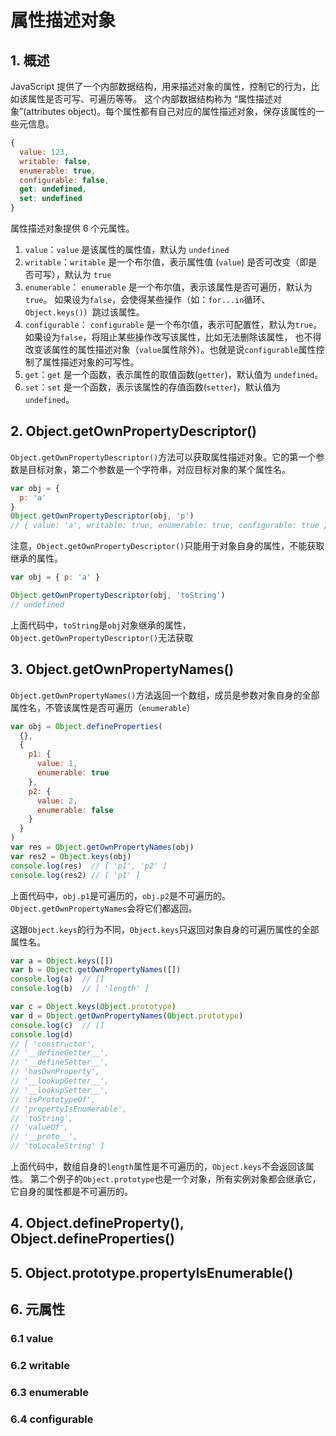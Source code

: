 # 属性描述对象

## 1. 概述

JavaScript 提供了一个内部数据结构，用来描述对象的属性，控制它的行为，比如该属性是否可写、可遍历等等。
这个内部数据结构称为 “属性描述对象”(attributes object)。每个属性都有自己对应的属性描述对象，保存该属性的一些元信息。

```js
{
  value: 123,
  writable: false,
  enumerable: true,
  configurable: false,
  get: undefined,
  set: undefined
}
```

属性描述对象提供 6 个元属性。

1. `value`：`value` 是该属性的属性值，默认为 `undefined`
2. `writable`：`writable` 是一个布尔值，表示属性值 (`value`) 是否可改变（即是否可写），默认为 `true`
3. `enumerable`：
   `enumerable` 是一个布尔值，表示该属性是否可遍历，默认为`true`。
   如果设为`false`，会使得某些操作（如：`for...in`循环、`Object.keys()`）跳过该属性。
4. `configurable`：
   `configurable` 是一个布尔值，表示可配置性，默认为`true`。如果设为`false`，将阻止某些操作改写该属性，比如无法删除该属性，
   也不得改变该属性的属性描述对象（`value`属性除外）。也就是说`configurable`属性控制了属性描述对象的可写性。
5. `get`：`get` 是一个函数，表示属性的取值函数(`getter`)，默认值为 `undefined`。
6. `set`：`set` 是一个函数，表示该属性的存值函数(`setter`)，默认值为 `undefined`。

## 2. Object.getOwnPropertyDescriptor()

`Object.getOwnPropertyDescriptor()`方法可以获取属性描述对象。它的第一个参数是目标对象，第二个参数是一个字符串，对应目标对象的某个属性名。

```js
var obj = {
  p: 'a'
}
Object.getOwnPropertyDescriptor(obj, 'p')
// { value: 'a', writable: true, enumerable: true, configurable: true }
```

注意，`Object.getOwnPropertyDescriptor()`只能用于对象自身的属性，不能获取继承的属性。

```js
var obj = { p: 'a' }

Object.getOwnPropertyDescriptor(obj, 'toString')
// undefined
```

上面代码中，`toString`是`obj`对象继承的属性，`Object.getOwnPropertyDescriptor()`无法获取


## 3. Object.getOwnPropertyNames()

`Object.getOwnPropertyNames()`方法返回一个数组，成员是参数对象自身的全部属性名，不管该属性是否可遍历（`enumerable`）

```js
var obj = Object.defineProperties(
  {},
  {
    p1: {
      value: 1,
      enumerable: true
    },
    p2: {
      value: 2,
      enumerable: false
    }
  }
)
var res = Object.getOwnPropertyNames(obj)
var res2 = Object.keys(obj)
console.log(res)  // [ 'p1', 'p2' ]
console.log(res2) // [ 'p1' ]
```

上面代码中，`obj.p1`是可遍历的，`obj.p2`是不可遍历的。`Object.getOwnPropertyNames`会将它们都返回。

这跟`Object.keys`的行为不同，`Object.keys`只返回对象自身的可遍历属性的全部属性名。

```js
var a = Object.keys([])
var b = Object.getOwnPropertyNames([])
console.log(a)  // []
console.log(b)  // [ 'length' ]

var c = Object.keys(Object.prototype)
var d = Object.getOwnPropertyNames(Object.prototype)
console.log(c)  // []
console.log(d)  
// [ 'constructor',
// '__defineGetter__',
// '__defineSetter__',
// 'hasOwnProperty',
// '__lookupGetter__',
// '__lookupSetter__',
// 'isPrototypeOf',
// 'propertyIsEnumerable',
// 'toString',
// 'valueOf',
// '__proto__',
// 'toLocaleString' ]
```

上面代码中，数组自身的`length`属性是不可遍历的，`Object.keys`不会返回该属性。
第二个例子的`Object.prototype`也是一个对象，所有实例对象都会继承它，它自身的属性都是不可遍历的。

## 4. Object.defineProperty(), Object.defineProperties()

## 5. Object.prototype.propertyIsEnumerable()

## 6. 元属性

### 6.1 value

### 6.2 writable

### 6.3 enumerable

### 6.4 configurable
